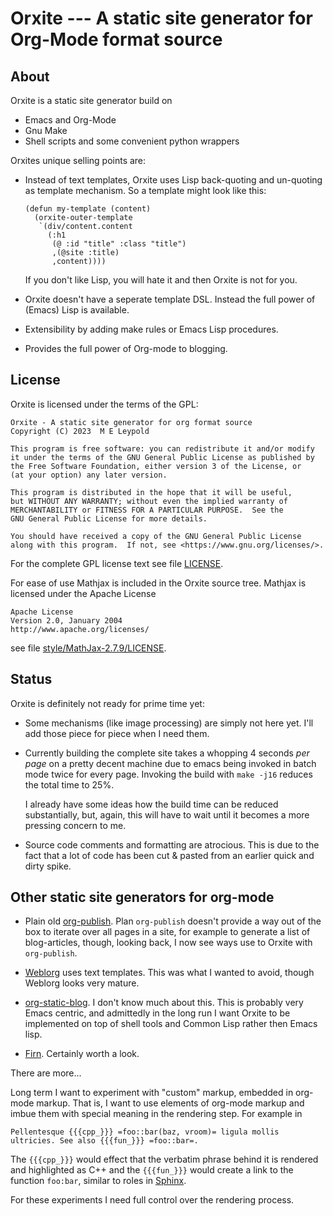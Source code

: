 Orxite --- A static site generator for Org-Mode format source
========================================================

About
-----

Orxite is a static site generator build on

- Emacs and Org-Mode
- Gnu Make
- Shell scripts and some convenient python wrappers

Orxites unique selling points are:

- Instead of text templates, Orxite uses Lisp back-quoting and
  un-quoting as template mechanism. So a template might look like
  this:

  ```emacs-lisp
  (defun my-template (content)
	(orxite-outer-template
	 `(div/content.content
	   (:h1
		(@ :id "title" :class "title")
		,(@site :title)
		,content))))
  ```
  
  If you don't like Lisp, you will hate it and then Orxite is not for you.

- Orxite doesn't have a seperate template DSL. Instead the full power
  of (Emacs) Lisp is available.
  
- Extensibility by adding make rules or Emacs Lisp procedures.

- Provides the full power of Org-mode to blogging.


License
-------

Orxite is licensed under the terms of the GPL:

    Orxite - A static site generator for org format source
    Copyright (C) 2023  M E Leypold

    This program is free software: you can redistribute it and/or modify
    it under the terms of the GNU General Public License as published by
    the Free Software Foundation, either version 3 of the License, or
    (at your option) any later version.

    This program is distributed in the hope that it will be useful,
    but WITHOUT ANY WARRANTY; without even the implied warranty of
    MERCHANTABILITY or FITNESS FOR A PARTICULAR PURPOSE.  See the
    GNU General Public License for more details.

    You should have received a copy of the GNU General Public License
    along with this program.  If not, see <https://www.gnu.org/licenses/>.

For the complete GPL license text see file [LICENSE](./LICENSE).

For ease of use Mathjax is included in the Orxite source tree. Mathjax is licensed under the Apache License

    Apache License
    Version 2.0, January 2004
	http://www.apache.org/licenses/

see file [style/MathJax-2.7.9/LICENSE](./style/MathJax-2.7.9/LICENSE).

Status
------

Orxite is definitely not ready for prime time yet:

- Some mechanisms (like image processing) are simply not here
  yet. I'll add those piece for piece when I need them.

- Currently building the complete site takes a whopping 4 seconds *per
  page* on a pretty decent machine due to emacs being invoked in batch
  mode twice for every page. Invoking the build with ```make -j16```
  reduces the total time to 25%.

  I already have some ideas how the build time can be reduced
  substantially, but, again, this will have to wait until it becomes a
  more pressing concern to me.
  
- Source code comments and formatting are atrocious. This is due to
  the fact that a lot of code has been cut & pasted from an earlier
  quick and dirty spike.

Other static site generators for org-mode
-----------------------------------------

   - Plain old
     [org-publish](https://orgmode.org/worg/org-tutorials/org-publish-html-tutorial.html). Plan
     ```org-publish``` doesn't provide a way out of the box to iterate
     over all pages in a site, for example to generate a list of
     blog-articles, though, looking back, I now see ways use to Orxite
     with ```org-publish```.
	 
   - [Weblorg](https://emacs.love/weblorg/doc/index.html) uses text
     templates. This was what I wanted to avoid, though Weblorg looks
     very mature.
   
   - [org-static-blog](https://github.com/bastibe/org-static-blog). I
     don't know much about this. This is probably very Emacs centric,
     and admittedly in the long run I want Orxite to be implemented on
     top of shell tools and Common Lisp rather then Emacs lisp.
      
   - [Firn](https://github.com/theiceshelf/firn/). Certainly worth a
     look.
	 
There are more...

Long term I want to experiment with "custom" markup, embedded in
org-mode markup. That is, I want to use elements of org-mode markup
and imbue them with special meaning in the rendering step. For example
in

```
Pellentesque {{{cpp_}}} =foo::bar(baz, vroom)= ligula mollis 
ultricies. See also {{{fun_}}} =foo::bar=.
```

The ```{{{cpp_}}}``` would effect that the verbatim phrase behind it
is rendered and highlighted as C++ and the ```{{{fun_}}}``` would
create a link to the function ```foo:bar```, similar to roles in
[Sphinx](https://www.sphinx-doc.org).

 For these experiments I need full control over the rendering process.
